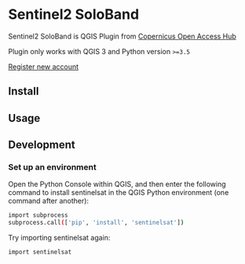 # Sentinel2 SoloBand 

Sentinel2 SoloBand is QGIS Plugin from [Copernicus Open Access Hub](https://scihub.copernicus.eu/dhus/#/home)

Plugin only works with QGIS 3 and Python version `>=3.5`

[Register new account](https://scihub.copernicus.eu/dhus/#/self-registration)

## Install




## Usage



## Development

### Set up an environment

Open the Python Console within QGIS, and then enter the following command to install sentinelsat in the QGIS Python environment (one command after another):

```bash
import subprocess
subprocess.call(['pip', 'install', 'sentinelsat'])
```

Try importing sentinelsat again:

```bash
import sentinelsat
```
